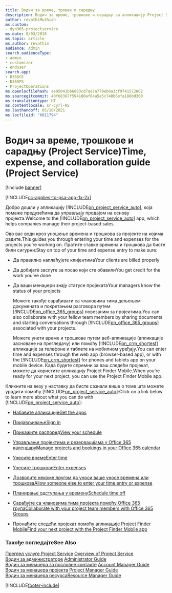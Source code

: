 ```yaml
---
title: Водич за време, трошак и сарадњу
description: Водич за време, трошкове и сарадњу за апликацију Project Service
author: revathiMuthiah
ms.custom:
- dyn365-projectservice
ms.date: 8/03/2018
ms.topic: article
ms.author: revathim
audience: Admin
search.audienceType:
- admin
- customizer
- enduser
search.app:
- D365CE
- D365PS
- ProjectOperations
ms.openlocfilehash: ae95041bb6883cd7ae7a779eb6a3cf9741572802
ms.sourcegitcommit: 40f68387f594180af64a5e5c748b6efa188bd300
ms.translationtype: HT
ms.contentlocale: sr-Cyrl-RS
ms.lasthandoff: 05/10/2021
ms.locfileid: "6011794"
---
```

# <a name="time-expense-and-collaboration-guide-project-service"></a><span data-ttu-id="ed680-103">Водич за време, трошкове и сарадњу (Project Service)</span><span class="sxs-lookup"><span data-stu-id="ed680-103">Time, expense, and collaboration guide (Project Service)</span></span>

[!include [banner](../includes/psa-now-project-operations.md)]

[!INCLUDE[cc-applies-to-psa-app-1x-2x](../includes/cc-applies-to-psa-app-1x-2x.md)]

<span data-ttu-id="ed680-104">Добро дошли у апликацију [!INCLUDE[pn_project_service_auto](../includes/pn-project-service-auto.md)], која помаже предузећима да управљају продајом на основу пројекта.</span><span class="sxs-lookup"><span data-stu-id="ed680-104">Welcome to the [!INCLUDE[pn_project_service_auto](../includes/pn-project-service-auto.md)] app, which helps companies manage their project-based sales.</span></span> 
  
 <span data-ttu-id="ed680-105">Ово вас води кроз уношење времена и трошкова за пројекте на којима радите.</span><span class="sxs-lookup"><span data-stu-id="ed680-105">This guides you through entering your time and expenses for the projects you’re working on.</span></span> <span data-ttu-id="ed680-106">Пратите ставке времена и трошкова да бисте били сигурни:</span><span class="sxs-lookup"><span data-stu-id="ed680-106">Stay on top of your time and expense entry to make sure:</span></span>  
  
- <span data-ttu-id="ed680-107">Да правилно наплаћујете клијентима</span><span class="sxs-lookup"><span data-stu-id="ed680-107">Your clients are billed properly</span></span>  
  
- <span data-ttu-id="ed680-108">Да добијате заслуге за посао који сте обавили</span><span class="sxs-lookup"><span data-stu-id="ed680-108">You get credit for the work you’ve done</span></span>  
  
- <span data-ttu-id="ed680-109">Да ваши менаџери знају статусе пројеката</span><span class="sxs-lookup"><span data-stu-id="ed680-109">Your managers know the status of your projects</span></span>  
  
  <span data-ttu-id="ed680-110">Можете такође сарађивати са члановима тима дељењем докумената и покретањем разговора путем [!INCLUDE[pn_office_365_groups](../includes/pn-office-365-groups.md)] повезаним за пројектима.</span><span class="sxs-lookup"><span data-stu-id="ed680-110">You can also collaborate with your fellow team members by sharing documents and starting conversations through [!INCLUDE[pn_office_365_groups](../includes/pn-office-365-groups.md)] associated with your projects.</span></span>  
  
  <span data-ttu-id="ed680-111">Можете унети време и трошкове путем веб-апликације (апликације засноване на прегледачу) или помоћу [!INCLUDE[pn_crm_shortest](../includes/pn-crm-shortest.md)] апликације за телефоне и таблете на мобилном уређају.</span><span class="sxs-lookup"><span data-stu-id="ed680-111">You can enter time and expenses through the web app (browser-based app), or with the [!INCLUDE[pn_crm_shortest](../includes/pn-crm-shortest.md)] for phones and tablets app on your mobile device.</span></span> <span data-ttu-id="ed680-112">Када будете спремни за ваш следећи пројекат, можете да користите апликацију Project Finder Mobile.</span><span class="sxs-lookup"><span data-stu-id="ed680-112">When you’re ready for your next project, you can use the Project Finder Mobile app.</span></span>  
  
<span data-ttu-id="ed680-113">Кликните на везу у наставку да бисте сазнали више о томе шта можете урадити помоћу [!INCLUDE[pn_project_service_auto](../includes/pn-project-service-auto.md)]:</span><span class="sxs-lookup"><span data-stu-id="ed680-113">Click on a link below to learn more about what you can do with [!INCLUDE[pn_project_service_auto](../includes/pn-project-service-auto.md)]:</span></span>  
  
-   [<span data-ttu-id="ed680-114">Набавите апликације</span><span class="sxs-lookup"><span data-stu-id="ed680-114">Get the apps</span></span>](../psa/get-apps.md)  
  
-   [<span data-ttu-id="ed680-115">Пријављивање</span><span class="sxs-lookup"><span data-stu-id="ed680-115">Sign in</span></span>](../psa/sign-in.md)  
  
-   [<span data-ttu-id="ed680-116">Прикажите распоред</span><span class="sxs-lookup"><span data-stu-id="ed680-116">View your schedule</span></span>](../psa/view-schedule.md)  
  
-   [<span data-ttu-id="ed680-117">Управљање пројектима и резервацијама у Office 365 календару</span><span class="sxs-lookup"><span data-stu-id="ed680-117">Manage projects and bookings in your Office 365 calendar</span></span>](../psa/manage-project-bookings-office-365-calendar.md)  
  
-   [<span data-ttu-id="ed680-118">Унесите време</span><span class="sxs-lookup"><span data-stu-id="ed680-118">Enter time</span></span>](../psa/enter-time.md)  
  
-   [<span data-ttu-id="ed680-119">Унесите трошкове</span><span class="sxs-lookup"><span data-stu-id="ed680-119">Enter expenses</span></span>](../psa/enter-expenses.md)  
  
-   [<span data-ttu-id="ed680-120">Дозволите некоме другом да уноси ваше уносе времена или трошкова</span><span class="sxs-lookup"><span data-stu-id="ed680-120">Allow someone else to enter your time entry or expense</span></span>](../psa/allow-someone-else-enter-time-entry-expense.md)  
  
-   [<span data-ttu-id="ed680-121">Планирање одступања у времену</span><span class="sxs-lookup"><span data-stu-id="ed680-121">Schedule time off</span></span>](../psa/schedule-time-off.md)  
  
-   [<span data-ttu-id="ed680-122">Сарађујте са члановима тима пројекта помоћу Office 365 група</span><span class="sxs-lookup"><span data-stu-id="ed680-122">Collaborate with your project team members with Office 365 Groups</span></span>](../psa/collaborate-project-team-members-office-365-groups.md)  
  
-   [<span data-ttu-id="ed680-123">Пронађите следећи пројекат помоћу апликације Project Finder Mobile</span><span class="sxs-lookup"><span data-stu-id="ed680-123">Find your next project with the Project Finder Mobile app</span></span>](../psa/find-next-project-finder-mobile-app.md)  
  
### <a name="see-also"></a><span data-ttu-id="ed680-124">Такође погледајте</span><span class="sxs-lookup"><span data-stu-id="ed680-124">See Also</span></span>  
 <span data-ttu-id="ed680-125">[Преглед услуге Project Service](../psa/overview.md) </span><span class="sxs-lookup"><span data-stu-id="ed680-125">[Overview of Project Service](../psa/overview.md) </span></span>  
 <span data-ttu-id="ed680-126">[Водич за администраторе](../psa/admin-guide.md) </span><span class="sxs-lookup"><span data-stu-id="ed680-126">[Administrator Guide](../psa/admin-guide.md) </span></span>  
 <span data-ttu-id="ed680-127">[Водич за менаџера за пословне контакте](../psa/account-manager-guide.md) </span><span class="sxs-lookup"><span data-stu-id="ed680-127">[Account Manager Guide](../psa/account-manager-guide.md) </span></span>  
 <span data-ttu-id="ed680-128">[Водич за менаџера пројекта](../psa/project-manager-guide.md) </span><span class="sxs-lookup"><span data-stu-id="ed680-128">[Project Manager Guide](../psa/project-manager-guide.md) </span></span>  
 [<span data-ttu-id="ed680-129">Водич за менаџера ресурса</span><span class="sxs-lookup"><span data-stu-id="ed680-129">Resource Manager Guide</span></span>](../psa/resource-manager-guide.md)   


[!INCLUDE[footer-include](../includes/footer-banner.md)]